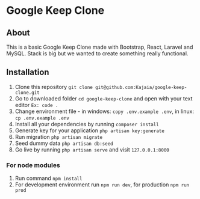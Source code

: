 # Google Keep Clone

## About

This is a basic Google Keep Clone made with Bootstrap, React, Laravel and MySQL. Stack is big but we wanted to create something really functional.

## Installation

1. Clone this repository `git clone git@github.com:Kajaia/google-keep-clone.git`
2. Go to downloaded folder `cd google-keep-clone` and open with your text editor `Ex: code .`
3. Change environment file - in windows: `copy .env.example .env`, in linux: `cp .env.example .env`
4. Install all your dependencies by running `composer install`
5. Generate key for your application `php artisan key:generate`
6. Run migration `php artisan migrate`
7. Seed dummy data `php artisan db:seed`
8. Go live by running `php artisan serve` and visit `127.0.0.1:8000`

### For node modules

1. Run command `npm install`
2. For development environment run `npm run dev`, for production `npm run prod`
